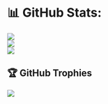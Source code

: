 
# 📊 GitHub Stats:
![](https://github-readme-stats.vercel.app/api?username=okituibrian&theme=tokyonight&hide_border=false&include_all_commits=false&count_private=false)<br/>
![](https://github-readme-streak-stats.herokuapp.com/?user=okituibrian&theme=dark&hide_border=false)<br/>
![](https://github-readme-stats.vercel.app/api/top-langs/?username=okituibrian&theme=dark&hide_border=false&include_all_commits=false&count_private=false&layout=compact)

## 🏆 GitHub Trophies
![](https://github-profile-trophy.vercel.app/?username=okituibrian&theme=radical&no-frame=false&no-bg=true&margin-w=4)
